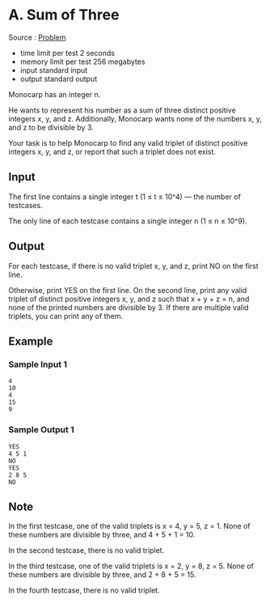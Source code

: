 # A. Sum of Three

Source : [Problem](https://codeforces.com/problemset/problem/1684/A)

- time limit per test 2 seconds
- memory limit per test 256 megabytes
- input standard input
- output standard output

Monocarp has an integer n.

He wants to represent his number as a sum of three distinct positive integers x, y, and z. Additionally, Monocarp wants none of the numbers x, y, and z to be divisible by 3.

Your task is to help Monocarp to find any valid triplet of distinct positive integers x, y, and z, or report that such a triplet does not exist.

## Input

The first line contains a single integer t (1 ≤ t ≤ 10^4) — the number of testcases.

The only line of each testcase contains a single integer n (1 ≤ n ≤ 10^9).

## Output

For each testcase, if there is no valid triplet x, y, and z, print NO on the first line.

Otherwise, print YES on the first line. On the second line, print any valid triplet of distinct positive integers x, y, and z such that x + y + z = n, and none of the printed numbers are divisible by 3. If there are multiple valid triplets, you can print any of them.

## Example

### Sample Input 1

    4
    10
    4
    15
    9

### Sample Output 1

    YES
    4 5 1
    NO
    YES
    2 8 5
    NO

## Note

In the first testcase, one of the valid triplets is x = 4, y = 5, z = 1. None of these numbers are divisible by three, and 4 + 5 + 1 = 10.

In the second testcase, there is no valid triplet.

In the third testcase, one of the valid triplets is x = 2, y = 8, z = 5. None of these numbers are divisible by three, and 2 + 8 + 5 = 15.

In the fourth testcase, there is no valid triplet.
